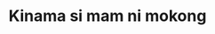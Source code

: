 ---
layout: post
title: Kinama si mam ni mokong
duration: '10:23'
view: 200
rate: 2
video: 'https://flashservice.xvideos.com/embedframe/18506513'
category: 
 - pinay
tags: 
 - pinay-sex
 - nagparaos
 - nene
 - mokong
 - fucked
 - jackpot
 - flawless
priority: 0.9
changefreq: daily
---